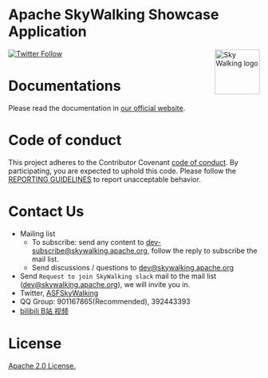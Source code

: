 # Apache SkyWalking Showcase Application

<img src="https://skywalking.apache.org/assets/logo.svg" alt="Sky Walking logo" height="90px" align="right" />

[![Twitter Follow](https://img.shields.io/twitter/follow/asfskywalking.svg?style=for-the-badge&label=Follow&logo=twitter)](https://twitter.com/AsfSkyWalking)

# Documentations

Please read the documentation in [our official website](https://skywalking.apache.org/docs/skywalking-showcase/8.x/readme/).

# Code of conduct

This project adheres to the Contributor Covenant [code of conduct](https://www.apache.org/foundation/policies/conduct).
By participating, you are expected to uphold this code. Please follow
the [REPORTING GUIDELINES](https://www.apache.org/foundation/policies/conduct#reporting-guidelines) to report
unacceptable behavior.

# Contact Us

* Mailing list
    * To subscribe: send any content to dev-subscribe@skywalking.apache.org, follow the reply to subscribe the mail
      list.
    * Send discussions / questions to dev@skywalking.apache.org
* Send `Request to join SkyWalking slack` mail to the mail list (dev@skywalking.apache.org), we will invite you in.
* Twitter, [ASFSkyWalking](https://twitter.com/ASFSkyWalking)
* QQ Group: 901167865(Recommended), 392443393
* [bilibili B站 视频](https://space.bilibili.com/390683219)

# License

[Apache 2.0 License.](LICENSE)
